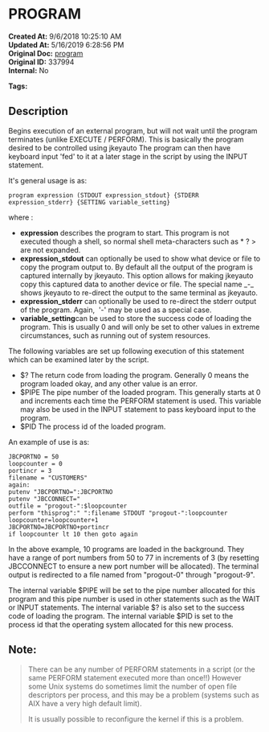 # PROGRAM

**Created At:** 9/6/2018 10:25:10 AM  
**Updated At:** 5/16/2019 6:28:56 PM  
**Original Doc:** [program](https://docs.jbase.com/48575-jkeyauto/program)  
**Original ID:** 337994  
**Internal:** No  

**Tags:**
<badge text='program profiling' vertical='middle' />

## Description

Begins execution of an external program, but will not wait until the program terminates (unlike EXECUTE / PERFORM). This is basically the program desired to be controlled using jkeyauto The program can then have keyboard input 'fed' to it at a later stage in the script by using the INPUT statement.

It's general usage is as:

```
program expression (STDOUT expression_stdout} {STDERR expression_stderr} {SETTING variable_setting}
```

where :

- **expression** describes the program to start. This program is not executed though a shell, so normal shell meta-characters such as \* ? &gt; are not expanded.
- **expression\_stdout** can optionally be used to show what device or file to copy the program output to. By default all the output of the program is captured internally by jkeyauto. This option allows for making jkeyauto copy this captured data to another device or file. The special name \_-\_ shows jkeyauto to re-direct the output to the same terminal as jkeyauto.
- **expression\_stderr** can optionally be used to re-direct the stderr output of the program. Again,  '-' may be used as a special case.
- **variable\_setting**can be used to store the success code of loading the program. This is usually 0 and will only be set to other values in extreme circumstances, such as running out of system resources.


The following variables are set up following execution of this statement which can be examined later by the script.

- $? The return code from loading the program. Generally 0 means the program loaded okay, and any other value is an error.
- $PIPE The pipe number of the loaded program. This generally starts at 0 and increments each time the PERFORM statement is used. This variable may also be used in the INPUT statement to pass keyboard input to the program.
- $PID The process id of the loaded program.




An example of use is as:

```
JBCPORTNO = 50
loopcounter = 0
portincr = 3
filename = "CUSTOMERS"
again:
putenv "JBCPORTNO=":JBCPORTNO
putenv "JBCCONNECT="
outfile = "progout-":$loopcounter
perform "thisprog":" ":filename STDOUT "progout-":loopcounter
loopcounter=loopcounter+1
JBCPORTNO=JBCPORTNO+portincr
if loopcounter lt 10 then goto again
```



In the above example, 10 programs are loaded in the background. They have a range of port numbers from 50 to 77 in increments of 3 (by resetting JBCCONNECT to ensure a new port number will be allocated). The terminal output is redirected to a file named from "progout-0" through "progout-9".

The internal variable $PIPE will be set to the pipe number allocated for this program and this pipe number is used in other statements such as the WAIT or INPUT statements. The internal variable $? is also set to the success code of loading the program. The internal variable $PID is set to the process id that the operating system allocated for this new process.



## Note: 


> There can be any number of PERFORM statements in a script (or the same PERFORM statement executed more than once!!) However some Unix systems do sometimes limit the number of open file descriptors per process, and this may be a problem (systems such as AIX have a very high default limit).
> 
> It is usually possible to reconfigure the kernel if this is a problem.


